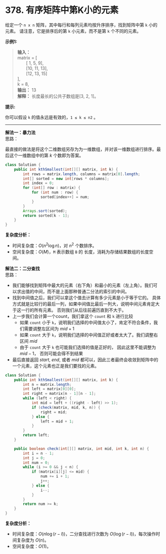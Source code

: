 # 378. 有序矩阵中第K小的元素

给定一个 `n x n` 矩阵，其中每行和每列元素均按升序排序，找到矩阵中第 `k` 小的元素。
请注意，它是排序后的第 `k` 小元素，而不是第 `k` 个不同的元素。

**示例1:**  
>**输入：**  
>matrix = [  
>&emsp;&emsp;[ 1,  5,  9],  
>&emsp;&emsp;[10, 11, 13],  
>&emsp;&emsp;[12, 13, 15]  
>],  
>k = 8,  
>**输出：** 13  
>**解释：** 长度最长的公共子数组是[3, 2, 1]。  

**提示:**

你可以假设 `k` 的值永远是有效的，`1 ≤ k ≤ n2` 。

---
**解法一：暴力法**  
思路：  

最直接的做法是将这个二维数组另存为为一维数组，并对该一维数组进行排序。最后这个一维数组中的第 $k$ 个数即为答案。

```Java
class Solution {
    public int kthSmallest(int[][] matrix, int k) {
        int rows = matrix.length, columns = matrix[0].length;
        int[] sorted = new int[rows * columns];
        int index = 0;
        for (int[] row : matrix) {
            for (int num : row) {
                sorted[index++] = num;
            }
        }
        Arrays.sort(sorted);
        return sorted[k - 1];
    }
}
```

**复杂度分析：**  

* 时间复杂度：$O(n^2\log{n})$，对 $n^2$ 个数排序。
* 空间复杂度：$O(M)$，`M` 表示数组 `B` 的 长度，消耗为存储结果数组的长度空间。

**解法二：二分查找**  
思路：  

* 我们能够找到矩阵中最大的元素（右下角）和最小的元素（左上角）。我们可以求出值的中间，而不是上面那种普通二分法的索引的中间。
* 找到中间值之后，我们可以拿这个值去计算有多少元素是小于等于它的。
具体方式就是比较行的最后一列，如果中间值比最后一列大，说明中间元素肯定大于这一行的所有元素。 否则我们从后往前遍历直到不大于。
* 上一步我们会计算一个count，我们拿这个 `count` 和 `k` 进行比较
  * 如果 `count` 小于 `k`，说明我们选择的中间值太小了，肯定不符合条件，我们需要调整左区间为 $mid + 1$
  * 如果 `count` 大于 `k`，说明我们选择的中间值正好或者太大了。我们调整右区间 $mid$
  * 由于 `count` 大于 `k` 也可能我们选择的值是正好的， 因此这里不能调整为 $mid - 1$， 否则可能会得不到结果
* 最后直接返回 $start$, $end$, 或者 $mid$ 都可以，因此三者最终会收敛到矩阵中的一个元素，这个元素也正是我们要找的元素。

```Java
class Solution {
    public int kthSmallest(int[][] matrix, int k) {
        int n = matrix.length;
        int left = matrix[0][0];
        int right = matrix[n - 1][n - 1];
        while (left < right) {
            int mid = left + ((right - left) >> 1);
            if (check(matrix, mid, k, n)) {
                right = mid;
            } else {
                left = mid + 1;
            }
        }
        return left;
    }

    public boolean check(int[][] matrix, int mid, int k, int n) {
        int i = n - 1;
        int j = 0;
        int num = 0;
        while (i >= 0 && j < n) {
            if (matrix[i][j] <= mid) {
                num += i + 1;
                j++;
            } else {
                i--;
            }
        }
        return num >= k;
    }
}
```

**复杂度分析：**  

* 时间复杂度：$O(n\log(r-l))$，二分查找进行次数为 $O(\log(r-l))$，每次操作时间复杂度为 $O(n)$。
* 空间复杂度：$O(1)$。
